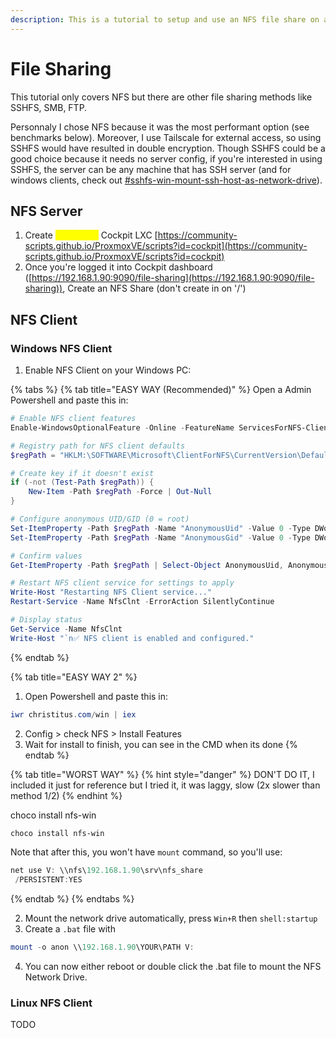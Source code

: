 ```yaml
---
description: This is a tutorial to setup and use an NFS file share on a Proxmox server.
---
```


# File Sharing

This tutorial only covers NFS but there are other file sharing methods like SSHFS, SMB, FTP.

Personnaly I chose NFS because it was the most performant option (see benchmarks below). Moreover, I use Tailscale for external access, so using SSHFS would have resulted in double encryption. Though SSHFS could be a good choice because it needs no server config, if you're interested in using SSHFS, the server can be any machine that has SSH server (and for windows clients, check out [#sshfs-win-mount-ssh-host-as-network-drive](../windows/useful-tools.md#sshfs-win-mount-ssh-host-as-network-drive "mention")).

## NFS Server

1. Create <mark style="color:yellow;">**Privileged**</mark> Cockpit LXC [https://community-scripts.github.io/ProxmoxVE/scripts?id=cockpit](https://community-scripts.github.io/ProxmoxVE/scripts?id=cockpit)
2. Once you're logged it into Cockpit dashboard ([https://192.168.1.90:9090/file-sharing](https://192.168.1.90:9090/file-sharing)), Create an NFS Share (don't create in on '/')

## NFS Client

### Windows NFS Client

1. Enable NFS Client on your Windows PC:

{% tabs %}
{% tab title="EASY WAY (Recommended)" %}
Open a Admin Powershell and paste this in:

```powershell
# Enable NFS client features
Enable-WindowsOptionalFeature -Online -FeatureName ServicesForNFS-ClientOnly, ClientForNFS-Infrastructure -NoRestart

# Registry path for NFS client defaults
$regPath = "HKLM:\SOFTWARE\Microsoft\ClientForNFS\CurrentVersion\Default"

# Create key if it doesn't exist
if (-not (Test-Path $regPath)) {
    New-Item -Path $regPath -Force | Out-Null
}

# Configure anonymous UID/GID (0 = root)
Set-ItemProperty -Path $regPath -Name "AnonymousUid" -Value 0 -Type DWord
Set-ItemProperty -Path $regPath -Name "AnonymousGid" -Value 0 -Type DWord

# Confirm values
Get-ItemProperty -Path $regPath | Select-Object AnonymousUid, AnonymousGid

# Restart NFS client service for settings to apply
Write-Host "Restarting NFS Client service..."
Restart-Service -Name NfsClnt -ErrorAction SilentlyContinue

# Display status
Get-Service -Name NfsClnt
Write-Host "`n✅ NFS client is enabled and configured."

```
{% endtab %}

{% tab title="EASY WAY 2" %}
1. Open Powershell and paste this in:

```powershell
iwr christitus.com/win | iex
```

2. Config > check NFS > Install Features
3. Wait for install to finish, you can see in the CMD when its done
{% endtab %}

{% tab title="WORST WAY" %}
{% hint style="danger" %}
DON'T DO IT, I included it just for reference but I tried it, it was laggy, slow (2x slower than method 1/2)&#x20;
{% endhint %}

choco install nfs-win

```powershell
choco install nfs-win
```

Note that after this, you won't have `mount` command, so you'll use:

```powershell
net use V: \\nfs\192.168.1.90\srv\nfs_share /PERSISTENT:YES
```
{% endtab %}
{% endtabs %}

2. Mount the network drive automatically, press `Win+R` then `shell:startup`
3. Create a `.bat` file with

```powershell
mount -o anon \\192.168.1.90\YOUR\PATH V:
```

4. You can now either reboot or double click the .bat file to mount the NFS Network Drive.

### Linux NFS Client

TODO
